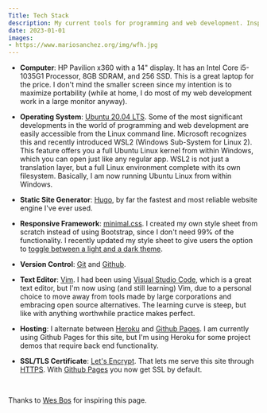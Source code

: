 ```yaml
---
Title: Tech Stack
description: My current tools for programming and web development. Inspired by the uses.tech project.
date: 2023-01-01
images:
- https://www.mariosanchez.org/img/wfh.jpg
---
```


- **Computer**: HP Pavilion x360 with a 14" display. It has an Intel Core i5-1035G1 Processor, 8GB SDRAM, and 256 SSD. This is a great laptop for the price. I don't mind the smaller screen since my intention is to maximize portability (while at home, I do most of my web development work in a large monitor anyway).

- **Operating System**: [Ubuntu 20.04 LTS](https://www.ubuntu.com/download/desktop). Some of the most significant developments in the world of programming and web development are easily accessible from the Linux command line. Microsoft recognizes this and recently introduced WSL2 (Windows Sub-System for Linux 2). This feature offers you a full Ubuntu Linux kernel from within Windows, which you can open just like any regular app. WSL2 is not just a translation layer, but a full Linux environment complete with its own filesystem. Basically, I am now running Ubuntu Linux from within Windows.

- **Static Site Generator**: [Hugo](https://gohugo.io), by far the fastest and most reliable website engine I've ever used.

- **Responsive Framework**: [minimal.css](/css/minimal.css). I created my own style sheet from scratch instead of using Bootstrap, since I don't need 99% of the functionality. I recently updated my style sheet to give users the option to [toggle between a light and a dark theme](https://mariosanchez.org/code/dark/).

- **Version Control**: [Git](https://git-scm.com/) and [Github](https://github.com/mariobox).  

- **Text Editor**: [Vim](https://vim.org). I had been using [Visual Studio Code](https://code.visualstudio.com/), which is a great text editor, but I'm now using (and still learning) Vim, due to a personal choice to move away from tools made by large corporations and embracing open source alternatives. The learning curve is steep, but like with anything worthwhile practice makes perfect.

- **Hosting**: I alternate between [Heroku](https://heroku.com) and [Github Pages](https://pages.github.com/). I am currently using Github Pages for this site, but I'm using Heroku for some project demos that require back end functionality.

- **SSL/TLS Certificate**: [Let's Encrypt](https://letsencrypt.org). That lets me serve this site through [HTTPS](../https/). With [Github Pages](https://pages.github.com) you now get SSL by default.
<br />

Thanks to [Wes Bos](https://wesbos.com/uses) for inspiring this page.
